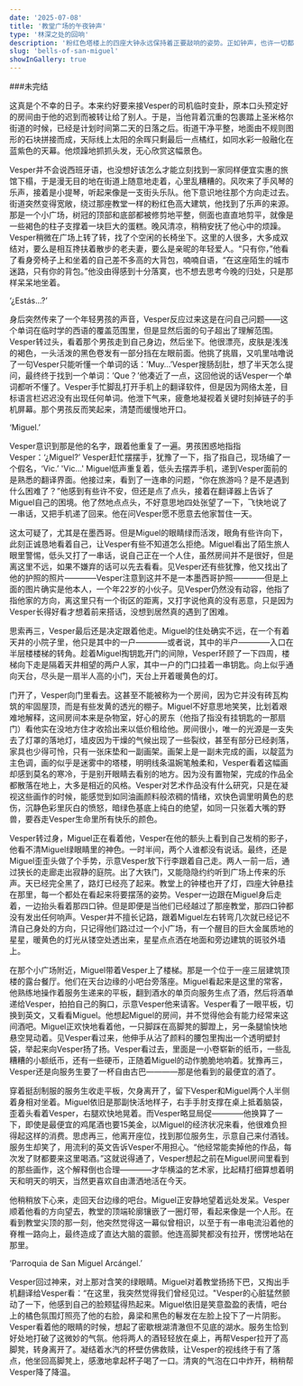 ```yaml
---
date: '2025-07-08'
title: '教堂广场的午夜钟声'
type: '林深之处的回响'
description: '粉红色塔楼上的四座大钟永远保持着正要敲响的姿势。正如钟声，也许一切都是幻觉。'
slug: 'bells-of-san-miguel'
showInGallery: true
---
```


###未完结

这真是个不幸的日子。本来约好要来接Vesper的司机临时变卦，原本口头预定好的房间由于他的迟到而被转让给了别人。于是，当他背着沉重的包裹踏上圣米格尔街道的时候，已经是计划时间第二天的日落之后。街道干净平整，地面由不规则图形的石块拼接而成，天际线上太阳的余晖只剩最后一点橘红，如同水彩一般融化在蓝紫色的天幕。他烦躁地抓抓头发，无心欣赏这幅景色。

Vesper并不会说西班牙语，也没想好该怎么才能立刻找到一家同样便宜实惠的旅馆下榻，于是漫无目的地在街道上随意地走着，心里乱糟糟的。风吹来了手风琴的乐声，接着是小提琴，听起来像是一支街头乐队。他下意识地往那个方向走过去。街道突然变得宽敞，绕过那座教堂一样的粉红色高大建筑，他找到了乐声的来源。那是一个小广场，树冠的顶部和底部都被修剪地平整，侧面也直直地剪平，就像是一些褐色的柱子支撑着一块巨大的蛋糕。晚风清凉，稍稍安抚了他心中的烦躁。Vesper稍微在广场上转了转，找了个空闲的长椅坐下。这里的人很多，大多成双结对，要么是相互搀扶着散步的老夫妻，要么是亲昵的年轻爱人。“只有你，”他看了看身旁椅子上和坐着的自己差不多高的大背包，喃喃自语，“在这座陌生的城市迷路，只有你的背包。”他没由得感到十分落寞，也不想去思考今晚的归处，只是那样呆呆地坐着。

‘¿Estás...?’

身后突然传来了一个年轻男孩的声音，Vesper反应过来这是在问自己问题——这个单词在临时学的西语的覆盖范围里，但是显然后面的句子超出了理解范围。Vesper转过头，看着那个男孩走到自己身边，然后坐下。他很漂亮，皮肤是浅浅的褐色，一头活泼的黑色卷发有一部分挡在左眼前面。他挑了挑眉，又叽里咕噜说了一句Vesper只能听懂一个单词的话：’Muy…’Vesper搜肠刮肚，想了半天怎么提问，最终终于找到一个单词：‘Que？’他凑近了一点，这回他说的话Vesper一个单词都听不懂了。Vesper手忙脚乱打开手机上的翻译软件，但是因为网络太差，目标语言栏迟迟没有出现任何单词。他泄下气来，疲惫地凝视着关键时刻掉链子的手机屏幕。那个男孩反而笑起来，清楚而缓慢地开口。

‘Miguel.’

Vesper意识到那是他的名字，跟着他重复了一遍。男孩困惑地指指Vesper：‘¿Miguel?’ Vesper赶忙摆摆手，犹豫了一下，指了指自己，现场编了一个假名，‘Vic.’ 'Vic...' Miguel低声重复着，低头去摆弄手机，递到Vesper面前的是熟悉的翻译界面。他接过来，看到了一连串的问题，“你在旅游吗？是不是遇到什么困难了？”他感到有些许不安，但还是点了点头，接着在翻译器上告诉了Miguel自己的困境。他了然地点点头，不好意思地四处张望了一下，飞快地说了一串话，又把手机递了回来。他在问Vesper愿不愿意去他家暂住一天。

这太可疑了，尤其是在墨西哥。但是Miguel的眼睛绿而活泼，眼角有些许向下，此刻正诚恳地看着自己，让Vesper有些不知道怎么拒绝。Miguel看出了陌生旅人眼里警惕，低头又打了一串话，说自己正在一个人住，虽然房间并不是很好，但是离这里不远，如果不嫌弃的话可以先去看看。见Vesper还有些犹豫，他又找出了他的护照的照片————Vesper注意到这并不是一本墨西哥护照————但是上面的图片确实是他本人，一个年22岁的小伙子。见Vesper仍然没有动容，他指了指他家的方向，离这里只有一个街区的距离，又打字说他真的没有恶意，只是因为Vesper长得好看才想着前来搭话，没想到居然真的遇到了困难。

思索再三，Vesper最后还是决定跟着他走。Miguel的住处确实不远，在一个有着天井的小院子里，他只是其中的一户————或者说，其中的半户————入口在半层楼楼梯的转角。趁着Miguel掏钥匙开门的间隙，Vesper环顾了一下四周，楼梯向下走是隔着天井相望的两户人家，其中一户的门口挂着一串钥匙。向上似乎通向天台，尽头是一扇半人高的小门，天台上开着暖黄色的灯。

门开了，Vesper向门里看去。这甚至不能被称为一个房间，因为它并没有砖瓦构筑的牢固屋顶，而是有些发黄的透光的棚子。Miguel不好意思地笑笑，比划着艰难地解释，这间房间本来是杂物室，好心的房东（他指了指没有挂钥匙的一那扇门）看他实在没地方住才收拾出来以低价租给他。房间很小，唯一的光源是一支失去了灯罩的落地灯，墙皮因为干燥的气候出现了一些裂纹，甚至有部分已经剥落，家具也少得可怜，只有一张床垫和一副画架。画架上是一副未完成的画，以靛蓝为主色调，画的似乎是迷雾中的塔楼，明明线条温婉笔触柔和，Vesper看着这幅画却感到莫名的寒冷，于是别开眼睛去看别的地方。因为没有置物架，完成的作品全都散落在地上，大多是相近的风格。Vesper对艺术作品没有什么研究，只是在凝视这些画作的时候，能感觉到如同油画颜料般浓稠的情绪，欢快色调里明黄色的悲伤，沉静色彩里灰白的愤怒，暗绿色基底上纯白的绝望，如同一只张着大嘴的野兽，要吞走Vesper生命里所有快乐的颜色。

Vesper转过身，Miguel正在看着他，Vesper在他的额头上看到自己发梢的影子，他看不清Miguel绿眼睛里的神色。一时半间，两个人谁都没有说话。最终，还是Miguel歪歪头做了个手势，示意Vesper放下行李跟着自己走。两人一前一后，通过狭长的走廊走出寂静的庭院。出了大铁门，又能隐隐约约听到广场上传来的乐声。天已经完全黑了，路灯已经亮了起来。教堂上的钟楼也开了灯，四座大钟悬挂在那里，每一个都处在看起来将要摆荡的姿势。Vesper一边跟在Miguel身后走着，一边抬头看着那四口钟。但是即便是当他们已经越过了那座教堂，那四口钟都没有发出任何响声。Vesper并不擅长记路，跟着Miguel左右转弯几次就已经记不清自己身处的方向，只记得他们路过过一个小广场，有一个醒目的巨大金属质地的星星，暖黄色的灯光从镂空处透出来，星星点点洒在地面和旁边建筑的斑驳外墙上。

在那个小广场附近，Miguel带着Vesper上了楼梯。那是一个位于一座三层建筑顶楼的露台餐厅。他们在天台边缘的小吧台旁落座。Miguel看起来是这里的常客，他熟练地操作着服务生递来的平板，翻到酒水的单页向服务生点了酒，然后将酒单递给Vesper，拍拍自己的胸口，示意Vesper他来请客。Vesper看了一眼平板，切换到英文，又看看Miguel。他想起Miguel的房间，并不觉得他会有能力经常来这间酒吧。Miguel正欢快地看着他，一只脚踩在高脚凳的脚蹬上，另一条腿愉快地悬空晃动着。见Vesper看过来，他伸手从沾了颜料的腰包里掏出一个透明塑封袋，举起来向Vesper扬了扬。Vesper看过去，里面是一小卷崭新的纸币，一些乱糟糟的小额纸币，还有一些硬币，正随着Miguel的动作脆脆地响着。犹豫再三，Vesper还是向服务生要了一杯自由古巴————那是他看到的最便宜的酒了。

穿着挺刮制服的服务生收走平板，欠身离开了，留下Vesper和Miguel两个人半侧着身相对坐着。Miguel依旧是那副快活地样子，右手手肘支撑在桌上抵着脑袋，歪着头看着Vesper，右腿欢快地晃着。而Vesper略显局促————他换算了一下，即使是最便宜的鸡尾酒也要15美金，以Miguel的经济状况来看，他很难负担得起这样的消费。思虑再三，他离开座位，找到那位服务生，示意自己来付酒钱。服务生却笑了，用流利的英文告诉Vesper不用担心。“他经常能卖掉他的作品，每次发了财都要来这里喝酒。”这就说得通了，Vesper想起之前在Miguel房间里看到的那些画作，这个解释倒也合理————才华横溢的艺术家，比起精打细算想着明天和明天的明天，当然更喜欢自由潇洒地活在今天。

他稍稍放下心来，走回天台边缘的吧台。Miguel正安静地望着远处发呆。Vesper顺着他看的方向望去，教堂的顶端轮廓镶嵌了一圈灯带，看起来像是一个人形。在看到教堂尖顶的那一刻，他突然觉得这一幕似曾相识，以至于有一串电流沿着他的脊椎一路向上，最终造成了直达大脑的震颤。他连高脚凳都没有拉开，愣愣地站在那里。

‘Parroquia de San Miguel Arcángel.’

Vesper回过神来，对上那对含笑的绿眼睛。Miguel对着教堂扬扬下巴，又掏出手机翻译给Vesper看：“在这里，我突然觉得我们曾经见过。"Vesper的心脏猛然颤动了一下，他感到自己的脸颊猛得热起来。Miguel依旧是笑意盈盈的表情，吧台上的橘色氛围灯照亮了他的右脸，鼻梁和黑色的鬈发在左脸上投下了一片阴影。Vesper看着他的眼睛的时候，想起了密歇根湖清澈但不见底的湖水。服务生恰到好处地打破了这微妙的气氛。他将两人的酒轻轻放在桌上，再帮Vesper拉开了高脚凳，转身离开了。凝结着水汽的杯壁仿佛救赎，让Vesper的视线终于有了落点，他坐回高脚凳上，感激地拿起杯子喝了一口。清爽的气泡在口中炸开，稍稍帮Vesper降了降温。